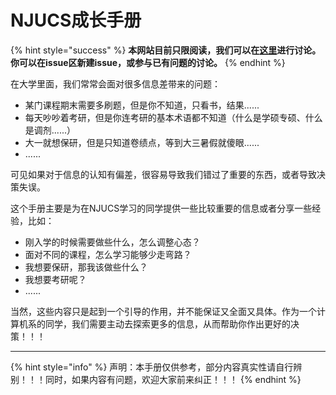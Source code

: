 # NJUCS成长手册

{% hint style="success" %}
**本网站目前只限阅读，我们可以在**[**这里**](https://github.com/NJU-CS/njucs/issues)**进行讨论。你可以在issue区新建issue，或参与已有问题的讨论。**
{% endhint %}

在大学里面，我们常常会面对很多信息差带来的问题：

* 某门课程期末需要多刷题，但是你不知道，只看书，结果......
* 每天吵吵着考研，但是你连考研的基本术语都不知道（什么是学硕专硕、什么是调剂......）
* 大一就想保研，但是只知道卷绩点，等到大三暑假就傻眼......
* ......

可见如果对于信息的认知有偏差，很容易导致我们错过了重要的东西，或者导致决策失误。

这个手册主要是为在NJUCS学习的同学提供一些比较重要的信息或者分享一些经验，比如：

* 刚入学的时候需要做些什么，怎么调整心态？
* 面对不同的课程，怎么学习能够少走弯路？
* 我想要保研，那我该做些什么？
* 我想要考研呢？
* ......

当然，这些内容只是起到一个引导的作用，并不能保证又全面又具体。作为一个计算机系的同学，我们需要主动去探索更多的信息，从而帮助你作出更好的决策！！！

****

{% hint style="info" %}
声明：本手册仅供参考，部分内容真实性请自行辨别！！！同时，如果内容有问题，欢迎大家前来纠正！！！
{% endhint %}
